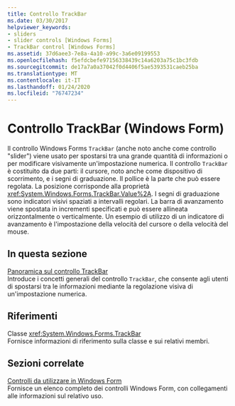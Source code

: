 ```yaml
---
title: Controllo TrackBar
ms.date: 03/30/2017
helpviewer_keywords:
- sliders
- slider controls [Windows Forms]
- TrackBar control [Windows Forms]
ms.assetid: 37d6aee3-7e8a-4a10-a99c-3a6e09199553
ms.openlocfilehash: f5efdcbefe97156338439c14a6203a75c1bc3fdb
ms.sourcegitcommit: de17a7a0a37042f0d4406f5ae5393531caeb25ba
ms.translationtype: MT
ms.contentlocale: it-IT
ms.lasthandoff: 01/24/2020
ms.locfileid: "76747234"
---
```

# <a name="trackbar-control-windows-forms"></a>Controllo TrackBar (Windows Form)
Il controllo Windows Forms `TrackBar` (anche noto anche come controllo "slider") viene usato per spostarsi tra una grande quantità di informazioni o per modificare visivamente un'impostazione numerica. Il controllo `TrackBar` è costituito da due parti: il cursore, noto anche come dispositivo di scorrimento, e i segni di graduazione. Il pollice è la parte che può essere regolata. La posizione corrisponde alla proprietà <xref:System.Windows.Forms.TrackBar.Value%2A>. I segni di graduazione sono indicatori visivi spaziati a intervalli regolari. La barra di avanzamento viene spostata in incrementi specificati e può essere allineata orizzontalmente o verticalmente. Un esempio di utilizzo di un indicatore di avanzamento è l'impostazione della velocità del cursore o della velocità del mouse.  
  
## <a name="in-this-section"></a>In questa sezione  
 [Panoramica sul controllo TrackBar](trackbar-control-overview-windows-forms.md)  
 Introduce i concetti generali del controllo `TrackBar`, che consente agli utenti di spostarsi tra le informazioni mediante la regolazione visiva di un'impostazione numerica.  
  
## <a name="reference"></a>Riferimenti  
 Classe <xref:System.Windows.Forms.TrackBar>  
 Fornisce informazioni di riferimento sulla classe e sui relativi membri.  
  
## <a name="related-sections"></a>Sezioni correlate  
 [Controlli da utilizzare in Windows Form](controls-to-use-on-windows-forms.md)  
 Fornisce un elenco completo dei controlli Windows Form, con collegamenti alle informazioni sul relativo uso.
